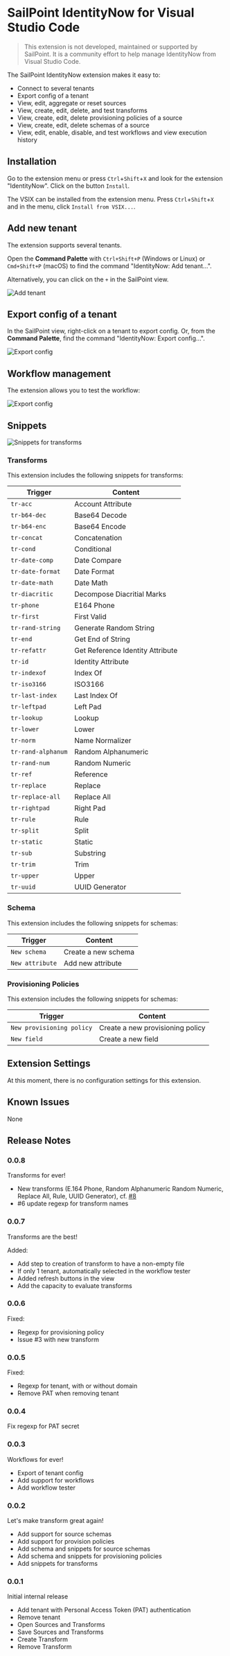 # SailPoint IdentityNow for Visual Studio Code

> This extension is not developed, maintained or supported by SailPoint. 
> It is a community effort to help manage IdentityNow from Visual Studio Code.

The SailPoint IdentityNow extension makes it easy to:

- Connect to several tenants
- Export config of a tenant
- View, edit, aggregate or reset sources
- View, create, edit, delete, and test transforms
- View, create, edit, delete provisioning policies of a source
- View, create, edit, delete schemas of a source
- View, edit, enable, disable, and test workflows and view execution history

## Installation

Go to the extension menu or press `Ctrl`+`Shift`+`X` and look for the extension "IdentityNow". Click on the button `Install`.

The VSIX can be installed from the extension menu. Press `Ctrl`+`Shift`+`X` and in the menu, click `Install from VSIX...`.

## Add new tenant

The extension supports several tenants.

Open the **Command Palette** with `Ctrl+Shift+P` (Windows or Linux) or `Cmd+Shift+P` (macOS) to find the command "IdentityNow: Add tenant...".

Alternatively, you can click on the `+` in the SailPoint view.

![Add tenant](https://raw.githubusercontent.com/yannick-beot-sp/vscode-sailpoint-identitynow/main/resources/readme/add-tenant.gif)

## Export config of a tenant

In the SailPoint view, right-click on a tenant to export config.
Or, from the **Command Palette**, find the command "IdentityNow: Export config...".

![Export config](https://raw.githubusercontent.com/yannick-beot-sp/vscode-sailpoint-identitynow/main/resources/readme/export-config.gif)

## Workflow management

The extension allows you to test the workflow:

![Export config](https://raw.githubusercontent.com/yannick-beot-sp/vscode-sailpoint-identitynow/main/resources/readme/test-workflow.gif)

## Snippets

![Snippets for transforms](https://raw.githubusercontent.com/yannick-beot-sp/vscode-sailpoint-identitynow/main/resources/readme/snippet-transforms.gif)

### Transforms

This extension includes the following snippets for transforms:

| Trigger            | Content                          |
| ------------------ | -------------------------------- |
| `tr-acc`           | Account Attribute                |
| `tr-b64-dec`       | Base64 Decode                    |
| `tr-b64-enc`       | Base64 Encode                    |
| `tr-concat`        | Concatenation                    |
| `tr-cond`          | Conditional                      |
| `tr-date-comp`     | Date Compare                     |
| `tr-date-format`   | Date Format                      |
| `tr-date-math`     | Date Math                        |
| `tr-diacritic`     | Decompose Diacritial Marks       |
| `tr-phone`         | E164 Phone                       |
| `tr-first`         | First Valid                      |
| `tr-rand-string`   | Generate Random String           |
| `tr-end`           | Get End of String                |
| `tr-refattr`       | Get Reference Identity Attribute |
| `tr-id`            | Identity Attribute               |
| `tr-indexof`       | Index Of                         |
| `tr-iso3166`       | ISO3166                          |
| `tr-last-index`    | Last Index Of                    |
| `tr-leftpad`       | Left Pad                         |
| `tr-lookup`        | Lookup                           |
| `tr-lower`         | Lower                            |
| `tr-norm`          | Name Normalizer                  |
| `tr-rand-alphanum` | Random Alphanumeric              |
| `tr-rand-num`      | Random Numeric                   |
| `tr-ref`           | Reference                        |
| `tr-replace`       | Replace                          |
| `tr-replace-all`   | Replace All                      |
| `tr-rightpad`      | Right Pad                        |
| `tr-rule`          | Rule                             |
| `tr-split`         | Split                            |
| `tr-static`        | Static                           |
| `tr-sub`           | Substring                        |
| `tr-trim`          | Trim                             |
| `tr-upper`         | Upper                            |
| `tr-uuid`          | UUID Generator                   |

### Schema

This extension includes the following snippets for schemas:

| Trigger         | Content             |
| --------------- | ------------------- |
| `New schema`    | Create a new schema |
| `New attribute` | Add new attribute   |

### Provisioning Policies

This extension includes the following snippets for schemas:

| Trigger                   | Content                          |
| ------------------------- | -------------------------------- |
| `New provisioning policy` | Create a new provisioning policy |
| `New field`               | Create a new field               |

## Extension Settings

At this moment, there is no configuration settings for this extension.

## Known Issues

None

## Release Notes

### 0.0.8

Transforms for ever!

- New transforms (E.164 Phone, Random Alphanumeric Random Numeric,  Replace All, Rule, UUID Generator), cf. [#8](https://github.com/yannick-beot-sp/vscode-sailpoint-identitynow/pull/8)
- #6 update regexp for transform names

### 0.0.7

Transforms are the best!

Added:
- Add step to creation of transform to have a non-empty file
- If only 1 tenant, automatically selected in the workflow tester
- Added refresh buttons in the view
- Add the capacity to evaluate transforms

### 0.0.6

Fixed:
- Regexp for provisioning policy
- Issue #3 with new transform

### 0.0.5

Fixed:
- Regexp for tenant, with or without domain
- Remove PAT when removing tenant

### 0.0.4

Fix regexp for PAT secret

### 0.0.3 

Workflows for ever!

- Export of tenant config
- Add support for workflows
- Add workflow tester

### 0.0.2

Let's make transform great again!

- Add support for source schemas
- Add support for provision policies
- Add schema and snippets for source schemas
- Add schema and snippets for provisioning policies
- Add snippets for transforms

### 0.0.1

Initial internal release

- Add tenant with Personal Access Token (PAT) authentication
- Remove tenant
- Open Sources and Transforms
- Save Sources and Transforms
- Create Transform
- Remove Transform
